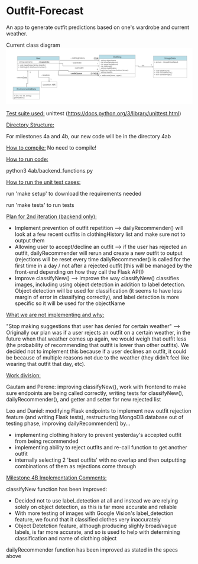 # Outfit-Forecast

An app to generate outfit predictions based on one's wardrobe and current weather.

Current class diagram
![Class Diagram](class-diagrams/updatedClassDiagram6.png)

<ins>Test suite used:</ins> unittest (https://docs.python.org/3/library/unittest.html)

<ins>Directory Structure:<ins>

For milestones 4a and 4b, our new code will be in the directory 4ab

<ins>How to compile:</ins> No need to compile!

<ins>How to run code:</ins>

python3 4ab/backend_functions.py

<ins>How to run the unit test cases:</ins>

run 'make setup' to download the requirements needed

run 'make tests' to run tests

<ins>Plan for 2nd iteration (backend only):<ins>

- Implement prevention of outfit repetition --> dailyRecommender() will look at a few recent outfits in clothingHistory list and make sure not to output them
- Allowing user to accept/decline an outfit --> if the user has rejected an outfit, dailyRecommender will rerun and create a new outfit to output (rejections will be reset every time dailyRecommender() is called for the first time in a day / not after a rejected outfit [this will be managed by the front-end depending on how they call the Flask API])
- Improve classifyNew() --> improve the way classifyNew() classifies images, including using object detection in addition to label detection. Object detection will be used for classification (it seems to have less margin of error in classifying correctly), and label detection is more specific so it will be used for the objectName

<ins>What we are not implementing and why:<ins>

"Stop making suggestions that user has denied for certain weather" --> Originally our plan was if a user rejects an outfit on a certain weather, in the future when that weather comes up again, we would weigh that outfit less (the probability of recommending that outfit is lower than other outfits). We decided not to implement this because if a user declines an outfit, it could be because of multiple reasons not due to the weather (they didn't feel like wearing that outfit that day, etc).

<ins>Work division:<ins>

Gautam and Perene: improving classifyNew(), work with frontend to make sure endpoints are being called correctly, writing tests for classifyNew(), dailyRecommender(), and getter and setter for new rejected list

Leo and Daniel: modifying Flask endpoints to implement new outfit rejection feature (and writing Flask tests), restructuring MongoDB database out of testing phase, improving dailyRecommender() by...
- implementing clothing history to prevent yesterday's accepted outfit from being recommended
- implementing ability to reject outfits and re-call function to get another outfit
- internally selecting 2 'best outfits' with no overlap and then outputting combinations of them as rejections come through

<ins>Milestone 4B Implementation Comments:<ins>

classifyNew function has been improved:
- Decided not to use label_detection at all and instead we are relying solely on  object detection, as this is far more accurate and reliable
- With more testing of images with Google Vision's label_detection feature, we found that it classified clothes very inaccurately
- Object Detetction feature, although producing slighly broad/vague labels, is far more accurate, and so is used to help with determining classification and name of clothing object
  
dailyRecommender function has been improved as stated in the specs above




